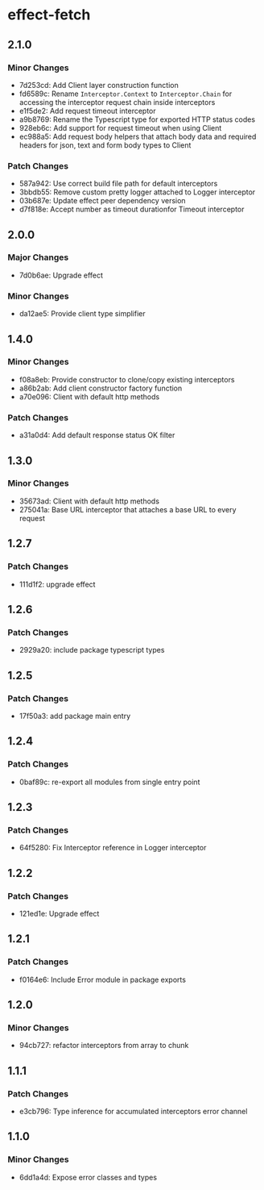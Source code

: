 # effect-fetch

## 2.1.0

### Minor Changes

- 7d253cd: Add Client layer construction function
- fd6589c: Rename `Interceptor.Context` to `Interceptor.Chain` for accessing the interceptor request chain inside interceptors
- e1f5de2: Add request timeout interceptor
- a9b8769: Rename the Typescript type for exported HTTP status codes
- 928eb6c: Add support for request timeout when using Client
- ec988a5: Add request body helpers that attach body data and required headers for json, text and form body types to Client

### Patch Changes

- 587a942: Use correct build file path for default interceptors
- 3bbdb55: Remove custom pretty logger attached to Logger interceptor
- 03b687e: Update effect peer dependency version
- d7f818e: Accept number as timeout durationfor Timeout interceptor

## 2.0.0

### Major Changes

- 7d0b6ae: Upgrade effect

### Minor Changes

- da12ae5: Provide client type simplifier

## 1.4.0

### Minor Changes

- f08a8eb: Provide constructor to clone/copy existing interceptors
- a86b2ab: Add client constructor factory function
- a70e096: Client with default http methods

### Patch Changes

- a31a0d4: Add default response status OK filter

## 1.3.0

### Minor Changes

- 35673ad: Client with default http methods
- 275041a: Base URL interceptor that attaches a base URL to every request

## 1.2.7

### Patch Changes

- 111d1f2: upgrade effect

## 1.2.6

### Patch Changes

- 2929a20: include package typescript types

## 1.2.5

### Patch Changes

- 17f50a3: add package main entry

## 1.2.4

### Patch Changes

- 0baf89c: re-export all modules from single entry point

## 1.2.3

### Patch Changes

- 64f5280: Fix Interceptor reference in Logger interceptor

## 1.2.2

### Patch Changes

- 121ed1e: Upgrade effect

## 1.2.1

### Patch Changes

- f0164e6: Include Error module in package exports

## 1.2.0

### Minor Changes

- 94cb727: refactor interceptors from array to chunk

## 1.1.1

### Patch Changes

- e3cb796: Type inference for accumulated interceptors error channel

## 1.1.0

### Minor Changes

- 6dd1a4d: Expose error classes and types
